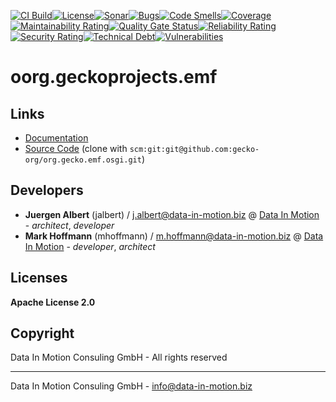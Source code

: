 [![CI Build](https://github.com/gecko-org/org.gecko.emf.osgi/actions/workflows/build.yml/badge.svg)](https://github.com/gecko-org/org.gecko.emf.osgi/actions/workflows/build.yml)[![License](https://github.com/gecko-org/org.gecko.emf.osgi/actions/workflows/license.yml/badge.svg)](https://github.com/gecko-org/org.gecko.emf.osgi/actions/workflows/license.yml )[![Sonar](https://github.com/gecko-org/org.gecko.emf.osgi/actions/workflows/sonar.yml/badge.svg)](https://github.com/gecko-org/org.gecko.emf.osgi/actions/workflows/sonar.yml )[![Bugs](https://sonarcloud.io/api/project_badges/measure?project=geckoprojects-org_org.geckoprojects.emf&metric=bugs)](https://sonarcloud.io/dashboard?id=geckoprojects-org_org.geckoprojects.emf)[![Code Smells](https://sonarcloud.io/api/project_badges/measure?project=geckoprojects-org_org.geckoprojects.emf&metric=code_smells)](https://sonarcloud.io/dashboard?id=geckoprojects-org_org.geckoprojects.emf)[![Coverage](https://sonarcloud.io/api/project_badges/measure?project=geckoprojects-org_org.geckoprojects.emf&metric=coverage)](https://sonarcloud.io/dashboard?id=geckoprojects-org_org.geckoprojects.emf)[![Maintainability Rating](https://sonarcloud.io/api/project_badges/measure?project=geckoprojects-org_org.geckoprojects.emf&metric=sqale_rating)](https://sonarcloud.io/dashboard?id=geckoprojects-org_org.geckoprojects.emf)[![Quality Gate Status](https://sonarcloud.io/api/project_badges/measure?project=geckoprojects-org_org.geckoprojects.emf&metric=alert_status)](https://sonarcloud.io/dashboard?id=geckoprojects-org_org.geckoprojects.emf)[![Reliability Rating](https://sonarcloud.io/api/project_badges/measure?project=geckoprojects-org_org.geckoprojects.emf&metric=reliability_rating)](https://sonarcloud.io/dashboard?id=geckoprojects-org_org.geckoprojects.emf)[![Security Rating](https://sonarcloud.io/api/project_badges/measure?project=geckoprojects-org_org.geckoprojects.emf&metric=security_rating)](https://sonarcloud.io/dashboard?id=geckoprojects-org_org.geckoprojects.emf)[![Technical Debt](https://sonarcloud.io/api/project_badges/measure?project=geckoprojects-org_org.geckoprojects.emf&metric=sqale_index)](https://sonarcloud.io/dashboard?id=geckoprojects-org_org.geckoprojects.emf)[![Vulnerabilities](https://sonarcloud.io/api/project_badges/measure?project=geckoprojects-org_org.geckoprojects.emf&metric=vulnerabilities)](https://sonarcloud.io/dashboard?id=geckoprojects-org_org.geckoprojects.emf)

# oorg.geckoprojects.emf

## Links

* [Documentation](https://github.com/geckoprojects-org/org.geckoprojects.emf)
* [Source Code](https://github.com/geckoprojects-org/org.geckoprojects.emf) (clone with `scm:git:git@github.com:gecko-org/org.gecko.emf.osgi.git`)


## Developers

* **Juergen Albert** (jalbert) / [j.albert@data-in-motion.biz](mailto:j.albert@data-in-motion.biz) @ [Data In Motion](https://www.datainmotion.de) - *architect*, *developer*
* **Mark Hoffmann** (mhoffmann) / [m.hoffmann@data-in-motion.biz](mailto:m.hoffmann@data-in-motion.biz) @ [Data In Motion](https://www.datainmotion.de) - *developer*, *architect*

## Licenses

**Apache License 2.0**

## Copyright

Data In Motion Consuling GmbH - All rights reserved

---
Data In Motion Consuling GmbH - [info@data-in-motion.biz](mailto:info@data-in-motion.biz)
